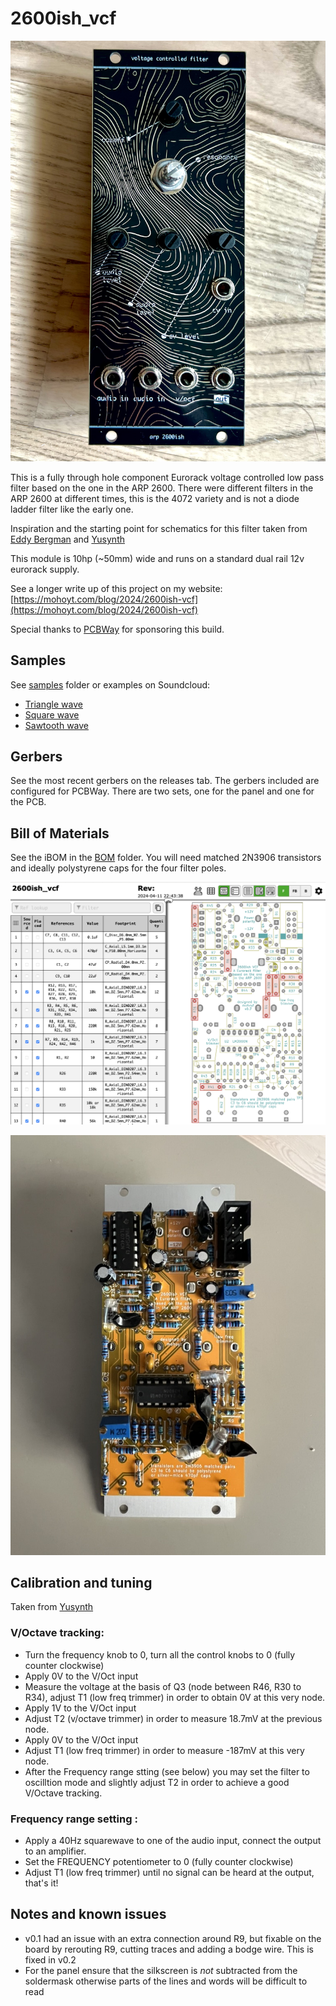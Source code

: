 # 2600ish_vcf

![Panel front](img/front.jpeg)

This is a fully through hole component Eurorack voltage controlled low pass filter based on the one in the ARP 2600. There were different filters in the ARP 2600 at different times, this is the 4072 variety and is not a diode ladder filter like the early one. 

Inspiration and the starting point for schematics for this filter taken from [Eddy Bergman](https://www.eddybergman.com/2020/03/synthesizer-build-part-21-arp2600.html) and [Yusynth](http://yusynth.net/Modular/EN/ARPVCF/index.html)

This module is 10hp (~50mm) wide and runs on a standard dual rail 12v eurorack supply.

See a longer write up of this project on my website: [https://mohoyt.com/blog/2024/2600ish-vcf](https://mohoyt.com/blog/2024/2600ish-vcf)

Special thanks to [PCBWay](https://pcbway.com) for sponsoring this build.

## Samples

See [samples](samples) folder or examples on Soundcloud:
- [Triangle wave](https://soundcloud.com/moses-hoyt/2600ish-vcf-triangle-wave)
- [Square wave](https://soundcloud.com/moses-hoyt/2600ish-vcf-square-wave)
- [Sawtooth wave](https://soundcloud.com/moses-hoyt/2600ish-vcf-sawtooth-wave)

## Gerbers

See the most recent gerbers on the releases tab. The gerbers included are configured for PCBWay. There are two sets, one for the panel and one for the PCB. 

## Bill of Materials

See the iBOM in the [BOM](bom) folder. You will need matched 2N3906 transistors and ideally polystyrene caps for the four filter poles.

![iBOM](img/ibom.png)

![Panel back](img/back.jpeg)

## Calibration and tuning 

Taken from [Yusynth](http://yusynth.net/Modular/index_en.html)

### V/Octave tracking:
- Turn the frequency knob to 0, turn all the control knobs to 0 (fully counter clockwise)
- Apply 0V to the V/Oct input
- Measure the voltage at the basis of Q3 (node between R46, R30 to R34), adjust T1 (low freq trimmer) in order to obtain 0V at this very node.
- Apply 1V to the V/Oct input
- Adjust T2 (v/octave trimmer) in order to measure 18.7mV at the previous node.
- Apply 0V to the V/Oct input
- Adjust T1 (low freq trimmer) in order to measure -187mV at this very node.
- After the Frequency range stting (see below) you may set the filter to oscilltion mode and slightly adjust T2 in order to achieve a good V/Octave tracking.

### Frequency range setting :
- Apply a 40Hz squarewave to one of the audio input, connect the output to an amplifier.
- Set the FREQUENCY potentiometer to 0 (fully counter clockwise)
- Adjust T1 (low freq trimmer) until no signal can be heard at the output, that's it!

## Notes and known issues
- v0.1 had an issue with an extra connection around R9, but fixable on the board by rerouting R9, cutting traces and adding a bodge wire. This is fixed in v0.2
- For the panel ensure that the silkscreen is *not* subtracted from the soldermask otherwise parts of the lines and words will be difficult to read
